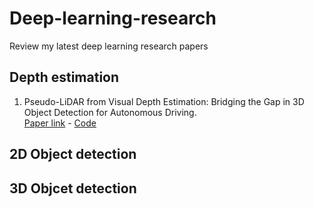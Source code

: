 # Deep-learning-research
Review my latest deep learning research papers 
## Depth estimation
1. Pseudo-LiDAR from Visual Depth Estimation: Bridging the Gap in 3D Object Detection for Autonomous Driving.</br>
[Paper link](https://arxiv.org/abs/1812.07179) - [Code](https://github.com/mileyan/pseudo_lidar) 
## 2D Object detection
## 3D Objcet detection

